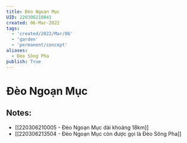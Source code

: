 ```yaml
---
title: Đèo Ngoạn Mục
UID: 220306210041
created: 06-Mar-2022
tags:
  - 'created/2022/Mar/06'
  - 'garden'
  - 'permanent/concept'
aliases:
  - Đèo Sông Pha
publish: True
---
```

# Đèo Ngoạn Mục

## Notes:
- [[220306210005 - Đèo Ngoạn Mục dài khoảng 18km]]
- [[220306213504 - Đèo Ngoạn Mục còn được gọi là Đèo Sông Pha]]
